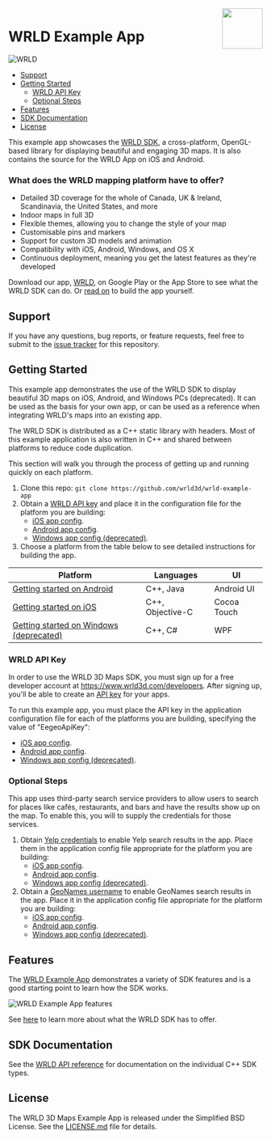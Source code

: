 <a href="http://www.wrld3d.com/">
    <img src="http://cdn2.eegeo.com/wp-content/uploads/2017/04/WRLD_Blue.png"  align="right" height="80px" />
</a>

# WRLD Example App

![WRLD](http://cdn2.eegeo.com/wp-content/uploads/2017/04/screenselection01.png)

* [Support](#support)
* [Getting Started](#getting-started)
    * [WRLD API Key](#wrld-api-key)
    * [Optional Steps](#optional-steps)
* [Features](#features)
* [SDK Documentation](#sdk-documentation)
* [License](#support)

This example app showcases the [WRLD SDK](http://www.wrld3d.com/), a cross-platform, OpenGL-based library for displaying beautiful and engaging 3D maps. It is also contains the source for the WRLD App on iOS and Android.

### What does the WRLD mapping platform have to offer?

* Detailed 3D coverage for the whole of Canada, UK & Ireland, Scandinavia, the United States, and more
* Indoor maps in full 3D
* Flexible themes, allowing you to change the style of your map
* Customisable pins and markers
* Support for custom 3D models and animation
* Compatibility with iOS, Android, Windows, and OS X
* Continuous deployment, meaning you get the latest features as they're developed

Download our app, [WRLD](https://www.wrld3d.com/3d-maps/wrld-mobile-app ), on Google Play or the App Store to see what the WRLD SDK can do. Or [read on](#getting-started) to build the app yourself.

## Support

If you have any questions, bug reports, or feature requests, feel free to submit to the [issue tracker](https://github.com/wrld3d/wrld-example-app/issues) for this repository.

## Getting Started

This example app demonstrates the use of the WRLD SDK to display beautiful 3D maps on iOS, Android, and Windows PCs (deprecated). It can be used as the basis for your own app, or can be used as a reference when integrating WRLD's maps into an existing app.

The WRLD SDK is distributed as a C++ static library with headers. Most of this example application is also written in C++ and shared between platforms to reduce code duplication.

This section will walk you through the process of getting up and running quickly on each platform.

1.  Clone this repo: `git clone https://github.com/wrld3d/wrld-example-app`
2.  Obtain a [WRLD API key](https://accounts.wrld3d.com/users/edit#apikeys) and place it in the configuration file for the platform you are building:
    * [iOS app config](https://github.com/wrld3d/wrld-example-app/blob/master/ios/Resources/ApplicationConfigs/standard_config.json#L3).
    * [Android app config](https://github.com/wrld3d/wrld-example-app/blob/master/android/assets/ApplicationConfigs/standard_config.json#L3).
    * [Windows app config (deprecated)](https://github.com/wrld3d/wrld-example-app/blob/master/windows/Resources/ApplicationConfigs/standard_config.json#L3).
3.  Choose a platform from the table below to see detailed instructions for building the app.

Platform                                                   | Languages         | UI 
-----------------------------------------------------------|-------------------|-------------
[Getting started on Android](/android#readme)              | C++, Java         | Android UI
[Getting started on iOS](/ios#readme)                      | C++, Objective-C  | Cocoa Touch
[Getting started on Windows (deprecated)](/windows#readme) | C++, C#           | WPF

### WRLD API Key 

In order to use the WRLD 3D Maps SDK, you must sign up for a free developer account at https://www.wrld3d.com/developers. After signing up, you'll be able to create an [API key](https://accounts.wrld3d.com/users/edit#apikeys) for your apps. 

To run this example app, you must place the API key in the application configuration file for each of the platforms you are building, specifying the value of "EegeoApiKey":
* [iOS app config](https://github.com/wrld3d/wrld-example-app/blob/master/ios/Resources/ApplicationConfigs/standard_config.json#L3).
* [Android app config](https://github.com/wrld3d/wrld-example-app/blob/master/android/assets/ApplicationConfigs/standard_config.json#L3).
* [Windows app config (deprecated)](https://github.com/wrld3d/wrld-example-app/blob/master/windows/Resources/ApplicationConfigs/standard_config.json#L3).

### Optional Steps

This app uses third-party search service providers to allow users to search for places like caf&eacute;s, restaurants, and bars and have the results show up on the map. To enable this, you will to supply the credentials for those services.

1.  Obtain [Yelp credentials](https://www.yelp.com/developers) to enable Yelp search results in the app. Place them in the application config file appropriate for the platform you are building:
    * [iOS app config](https://github.com/wrld3d/wrld-example-app/blob/master/ios/Resources/ApplicationConfigs/standard_config.json#L18-L21).
    * [Android app config](https://github.com/wrld3d/wrld-example-app/blob/master/android/assets/ApplicationConfigs/standard_config.json#L18-L21).
    * [Windows app config (deprecated)](https://github.com/wrld3d/wrld-example-app/blob/master/windows/Resources/ApplicationConfigs/standard_config.json#L18-L21).
2.  Obtain a [GeoNames username](http://www.geonames.org/login) to enable GeoNames search results in the app. Place it in the application config file appropriate for the platform you are building:
    * [iOS app config](https://github.com/wrld3d/wrld-example-app/blob/master/ios/Resources/ApplicationConfigs/standard_config.json#L22).
    * [Android app config](https://github.com/wrld3d/wrld-example-app/blob/master/android/assets/ApplicationConfigs/standard_config.json#L22).
    * [Windows app config (deprecated)](https://github.com/wrld3d/wrld-example-app/blob/master/windows/Resources/ApplicationConfigs/standard_config.json#L22).

## Features

The [WRLD Example App](https://github.com/wrld3d/wrld-example-app) demonstrates a variety of SDK features and is a good starting point to learn how the SDK works.

![WRLD Example App features](http://cdn2.eegeo.com/wp-content/uploads/2017/04/FeatureExamples.jpg)

See [here](https://www.wrld3d.com/3d-maps/) to learn more about what the WRLD SDK has to offer.

## SDK Documentation

See the [WRLD API reference](http://cdn1.wrld3d.com/docs/mobile-sdk/namespaces.html) for documentation on the individual C++ SDK types.

## License

The WRLD 3D Maps Example App is released under the Simplified BSD License. See the [LICENSE.md](https://github.com/wrld3d/wrld-example-app/blob/master/LICENSE.md) file for details.
